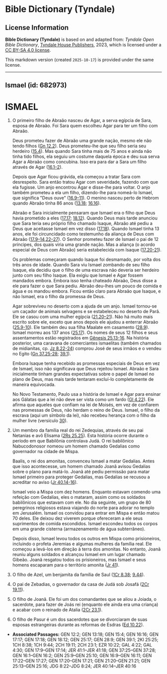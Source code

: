 # Bible Dictionary (Tyndale)

## License Information

**Bible Dictionary (Tyndale)** is based on and adapted from: _Tyndale Open Bible Dictionary_, [Tyndale House Publishers](https://tyndaleopenresources.com/), 2023, which is licensed under a [CC BY-SA 4.0 license](https://creativecommons.org/licenses/by-sa/4.0/legalcode.en).

This markdown version (created `2025-10-17`) is provided under the same license.



--------------------------------

## Ismael (id: 682973)

ISMAEL
======

1. O primeiro filho de Abraão nasceu de Agar, a serva egípcia de Sara, esposa de Abraão. Foi Sara quem escolheu Agar para ter um filho com Abraão.

    Deus prometeu fazer de Abraão uma grande nação, mesmo ele não tendo filhos ([Gn 12\.2](https://ref.ly/Gen12:2)). Deus prometeu\-lhe que seu filho seria seu herdeiro ([15\.4](https://ref.ly/Gen15:4)). Mas quando Sara tinha mais de 75 anos e ainda não tinha tido filhos, ela seguiu um costume daquela época e deu sua serva Agar a Abraão como concubina. Isso era para dar a Sara um filho através de Agar ([16\.1–2](https://ref.ly/Gen16:1-Gen16:2)).

    Depois que Agar ficou grávida, ela começou a tratar Sara com desrespeito. Sara então tratou Agar com severidade, fazendo com que ela fugisse. Um anjo encontrou Agar e disse\-lhe para voltar. O anjo também prometeu a ela um filho, dizendo\-lhe para nomeá\-lo Ismael, que significa "Deus ouve" ([16\.9–11](https://ref.ly/Gen16:9-Gen16:11)). O menino nasceu perto de Hebrom quando Abraão tinha 86 anos ([13\.18](https://ref.ly/Gen13:18); [16\.16](https://ref.ly/Gen16:16)).

    Abraão e Sara inicialmente pensaram que Ismael era o filho que Deus havia prometido a eles ([17\.17](https://ref.ly/Gen17:17); [18\.12](https://ref.ly/Gen18:12)). Quando Deus mais tarde anunciou que Sara teria seu próprio filho chamado Isaque, Abraão até pediu a Deus que aceitasse Ismael em vez disso ([17\.18](https://ref.ly/Gen17:18)). Quando Ismael tinha 13 anos, ele foi circuncidado como testemunho da aliança de Deus com Abraão ([17\.9–14,22–27](https://ref.ly/Gen17:9-Gen17:14,Gen17:22-Gen17:27)). O Senhor prometeu fazer de Ismael o pai de 12 príncipes, dos quais viria uma grande nação. Mas a aliança (o acordo especial de Deus com Abraão) seria estabelecida com Isaque ([17\.20](https://ref.ly/Gen17:20-Gen17:21)[\-](https://ref.ly/Gen17:9-Gen17:14,Gen17:22-Gen17:27)[21](https://ref.ly/Gen17:20-Gen17:21)).

    Os problemas começaram quando Isaque foi desmamado, por volta dos três anos de idade. Quando Sara viu Ismael zombando de seu filho Isaque, ela decidiu que o filho de uma escrava não deveria ser herdeiro junto com seu filho Isaque. Ela exigiu que Ismael e Agar fossem mandados embora. Embora isso tenha chateado Abraão, Deus disse a ele para fazer o que Sara pediu. Abraão deu\-lhes um pouco de comida e água e os mandou embora. Ficou então claro para Abraão que Isaque, e não Ismael, era o filho da promessa de Deus.

    Agar sobreviveu no deserto com a ajuda de um anjo. Ismael tornou\-se um caçador de animais selvagens e se estabeleceu no deserto de Parã. Ele se casou com uma mulher egípcia ([21\.20–21](https://ref.ly/Gen21:20-Gen21:21)). Não há muito mais escrito sobre ele, exceto que anos depois ele ajudou a enterrar Abraão ([25\.9](https://ref.ly/Gen25:9-Gen25:10)[\-](https://ref.ly/Gen21:20-Gen21:21)[10](https://ref.ly/Gen25:9-Gen25:10)). Ele também deu sua filha Maalate em casamento ([28\.9](https://ref.ly/Gen28:9)). Ismael morreu aos 137 anos ([25\.17](https://ref.ly/Gen25:17)). Os nomes de seus 12 filhos e seus assentamentos estão registrados em [Gênesis 25\.13](https://ref.ly/Gen25:13-Gen25:16)[\-](https://ref.ly/Gen21:20-Gen21:21)[16](https://ref.ly/Gen25:13-Gen25:16). Na história posterior, uma caravana de comerciantes ismaelitas (também chamados de midianitas, cp. [Jz 8\.22](https://ref.ly/Judg8:22-Judg8:24)[\-](https://ref.ly/Gen21:20-Gen21:21)[24](https://ref.ly/Judg8:22-Judg8:24)) comprou José de seus irmãos e o vendeu no Egito ([Gn 37\.25](https://ref.ly/Gen37:25-Gen37:28)[\-](https://ref.ly/Gen21:20-Gen21:21)[28](https://ref.ly/Gen37:25-Gen37:28); [39\.1](https://ref.ly/Gen39:1)).

    Embora Isaque tenha recebido as promessas especiais de Deus em vez de Ismael, isso não significava que Deus rejeitou Ismael. Abraão e Sara inicialmente tinham grandes expectativas sobre o papel de Ismael no plano de Deus, mas mais tarde tentaram excluí\-lo completamente de maneira equivocada.

    No Novo Testamento, Paulo usa a história de Ismael e Agar para ensinar aos Gálatas que a lei não deve ser vista como um fardo ([Gl 4\.22](https://ref.ly/Gal4:22)). Ele afirma que aqueles que confiam na lei de Moisés, em vez de confiarem nas promessas de Deus, não herdam o reino de Deus. Ismael, o filho da escrava (aqui um símbolo da lei), não recebeu herança com o filho da mulher livre (versículo [30](https://ref.ly/Gal4:30)).

2. Um membro da família real do rei Zedequias, através de seu pai Netanias e avô Elisama ([2Rs 25\.25](https://ref.ly/2Kgs25:25)). Esta história ocorre durante o período em que Babilônia controlava Judá. O rei babilônico Nabucodonosor nomeou um homem chamado Gedalias como governador na cidade de Mispa.

    Baalis, o rei dos amonitas, convenceu Ismael a matar Gedalias. Antes que isso acontecesse, um homem chamado Joanã avisou Gedalias sobre o plano para matá\-lo. Joanã até pediu permissão para matar Ismael primeiro para proteger Gedalias, mas Gedalias se recusou a acreditar no aviso ([Jr 40\.14](https://ref.ly/Jer40:14-Jer40:16)[\-](https://ref.ly/Gen21:20-Gen21:21)[16](https://ref.ly/Jer40:14-Jer40:16)).

    Ismael veio a Mispa com dez homens. Enquanto estavam comendo uma refeição com Gedalias, eles o mataram, assim como os soldados babilônicos que estavam com ele. No dia seguinte, um grupo de 80 peregrinos religiosos estava viajando do norte para adorar no templo em Jerusalém. Ismael os convidou para entrar em Mispa e então matou 70 deles. Ele deixou dez viverem porque ofereceram a ele seus suprimentos de comida escondidos. Ismael escondeu todos os corpos em uma grande cisterna (armazenamento de água subterrâneo).

    Depois disso, Ismael levou todos os outros em Mispa como prisioneiros, incluindo o profeta Jeremias e algumas mulheres da família real. Ele começou a levá\-los em direção à terra dos amonitas. No entanto, Joanã reuniu alguns soldados e alcançou Ismael em um lugar chamado Gibeão. Joanã resgatou todos os prisioneiros, mas Ismael e seus homens escaparam para o território amonita ([Jr 41](https://ref.ly/Jer41:1-Jer41:18)).

3. O filho de Azel, um benjamita da família de Saul ([1Cr 8\.38](https://ref.ly/1Chr8:38); [9\.44](https://ref.ly/1Chr9:44)).
4. O pai de Zebadias, o governador da casa de Judá sob Josafá ([2Cr 19\.11](https://ref.ly/2Chr19:11)).
5. O filho de Joanã. Ele foi um dos comandantes que se aliou a Joiada, o sacerdote, para fazer de Joás rei (enquanto ele ainda era uma criança) e acabar com o reinado de Atalia ([2Cr 23\.1](https://ref.ly/2Chr23:1)).
6. O filho de Pasur é um dos sacerdotes que se divorciaram de suas esposas estrangeiras durante as reformas de Esdras ([Ed 10\.22](https://ref.ly/Ezra10:22)).

* **Associated Passages:** GEN 12:2; GEN 13:18; GEN 15:4; GEN 16:16; GEN 17:17; GEN 17:18; GEN 18:12; GEN 25:17; GEN 28:9; GEN 39:1; 2KI 25:25; 1CH 8:38; 1CH 9:44; 2CH 19:11; 2CH 23:1; EZR 10:22; GAL 4:22; GAL 4:30; GEN 17:9–GEN 17:14; JER 41:1–JER 41:18; GEN 37:25–GEN 37:28; GEN 16:1–GEN 16:2; GEN 25:9–GEN 25:10; GEN 16:9–GEN 16:11; GEN 17:22–GEN 17:27; GEN 17:20–GEN 17:21; GEN 21:20–GEN 21:21; GEN 25:13–GEN 25:16; JDG 8:22–JDG 8:24; JER 40:14–JER 40:16

